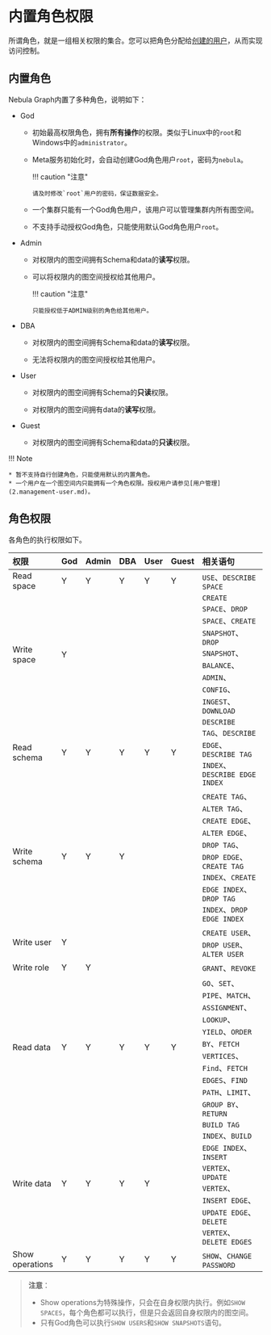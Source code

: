 # 内置角色权限

所谓角色，就是一组相关权限的集合。您可以把角色分配给[创建的用户](2.management-user.md)，从而实现访问控制。

## 内置角色

Nebula Graph内置了多种角色，说明如下：

- God

  - 初始最高权限角色，拥有**所有操作**的权限。类似于Linux中的`root`和Windows中的`administrator`。

  - Meta服务初始化时，会自动创建God角色用户`root`，密码为`nebula`。

    !!! caution "注意"

        请及时修改`root`用户的密码，保证数据安全。

  - 一个集群只能有一个God角色用户，该用户可以管理集群内所有图空间。

  - 不支持手动授权God角色，只能使用默认God角色用户`root`。

- Admin

  - 对权限内的图空间拥有Schema和data的**读写**权限。

  - 可以将权限内的图空间授权给其他用户。

    !!! caution "注意"

        只能授权低于ADMIN级别的角色给其他用户。

- DBA

  - 对权限内的图空间拥有Schema和data的**读写**权限。

  - 无法将权限内的图空间授权给其他用户。

- User

  - 对权限内的图空间拥有Schema的**只读**权限。

  - 对权限内的图空间拥有data的**读写**权限。

- Guest

  - 对权限内的图空间拥有Schema和data的**只读**权限。

!!! Note

    * 暂不支持自行创建角色，只能使用默认的内置角色。
    * 一个用户在一个图空间内只能拥有一个角色权限。授权用户请参见[用户管理](2.management-user.md)。

## 角色权限
各角色的执行权限如下。

  |权限|God  |Admin|DBA|User|Guest|相关语句|
  |:---|:---|:---|:---|:---|:---|:---|
  |Read space|Y|Y|Y|Y|Y|`USE`、`DESCRIBE SPACE`|
  |Write space|Y|||||`CREATE SPACE`、`DROP SPACE`、`CREATE SNAPSHOT`、`DROP SNAPSHOT`、`BALANCE`、`ADMIN`、`CONFIG`、`INGEST`、`DOWNLOAD`|
  |Read schema|Y|Y|Y|Y|Y|`DESCRIBE TAG`、`DESCRIBE EDGE`、`DESCRIBE TAG INDEX`、`DESCRIBE EDGE INDEX`|
  |Write schema|Y|Y|Y|||`CREATE TAG`、`ALTER TAG`、`CREATE EDGE`、`ALTER EDGE`、`DROP TAG`、`DROP EDGE`、`CREATE TAG INDEX`、`CREATE EDGE INDEX`、`DROP TAG INDEX`、`DROP EDGE INDEX`|
  |Write user|Y|||||`CREATE USER`、`DROP USER`、`ALTER USER`|
  |Write role|Y|Y||||`GRANT`、`REVOKE`|
  |Read data|Y|Y|Y|Y|Y|`GO`、`SET`、`PIPE`、`MATCH`、`ASSIGNMENT`、`LOOKUP`、`YIELD`、`ORDER BY`、`FETCH VERTICES`、`Find`、`FETCH EDGES`、`FIND PATH`、`LIMIT`、`GROUP BY`、`RETURN`|
  |Write data|Y|Y|Y|Y||`BUILD TAG INDEX`、`BUILD EDGE INDEX`、`INSERT VERTEX`、`UPDATE VERTEX`、`INSERT EDGE`、`UPDATE EDGE`、`DELETE VERTEX`、`DELETE EDGES`|
  |Show operations|Y|Y|Y|Y|Y|`SHOW`、`CHANGE PASSWORD`|

>**注意**：
>
>- Show operations为特殊操作，只会在自身权限内执行。例如`SHOW SPACES`，每个角色都可以执行，但是只会返回自身权限内的图空间。
>- 只有God角色可以执行`SHOW USERS`和`SHOW SNAPSHOTS`语句。
